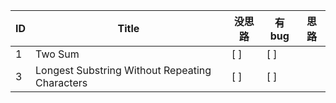 ID | Title | 没思路 | 有bug | 思路
------------ | ------------- | ------------ | ------------- | ------------
1 | Two Sum | [ ] | [ ] | 
3 | Longest Substring Without Repeating Characters | [ ] | [ ] | 
